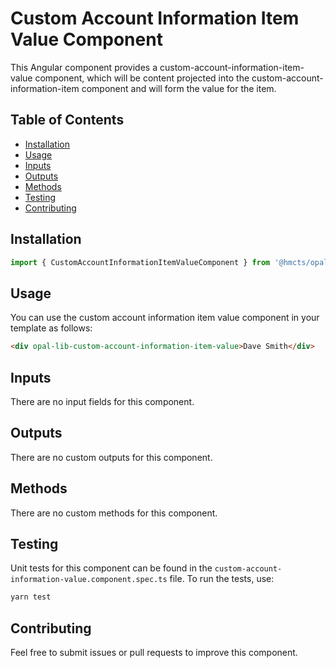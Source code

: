 # Custom Account Information Item Value Component

This Angular component provides a custom-account-information-item-value component, which will be content projected into the custom-account-information-item component and will form the value for the item.

## Table of Contents

- [Installation](#installation)
- [Usage](#usage)
- [Inputs](#inputs)
- [Outputs](#outputs)
- [Methods](#methods)
- [Testing](#testing)
- [Contributing](#contributing)

## Installation

```typescript
import { CustomAccountInformationItemValueComponent } from '@hmcts/opal-frontend-common/components/custom/custom-account-information/custom-account-information-item/custom-account-information-item-value';
```

## Usage

You can use the custom account information item value component in your template as follows:

```html
<div opal-lib-custom-account-information-item-value>Dave Smith</div>
```

## Inputs

There are no input fields for this component.

## Outputs

There are no custom outputs for this component.

## Methods

There are no custom methods for this component.

## Testing

Unit tests for this component can be found in the `custom-account-information-value.component.spec.ts` file. To run the tests, use:

```bash
yarn test
```

## Contributing

Feel free to submit issues or pull requests to improve this component.
